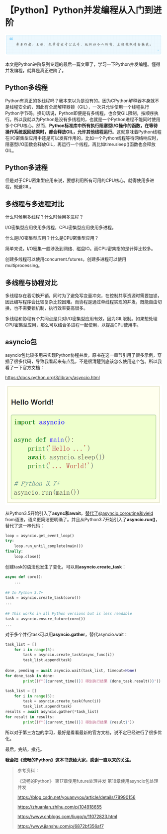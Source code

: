 # 【Python】Python并发编程从入门到进阶
![](../wanggang.png)

本文是Python进阶系列专题的最后一篇文章了，学习一下Python并发编程。懂得并发编程，就算是真正进阶了。

## Python多线程

Python有真正的多线程吗？我本来以为是没有的。因为CPython解释器本身就不是线程安全的，因此有全局解释器锁（GIL），一次只允许使用一个线程执行Python字节码。换句话说，Python即便是有多线程，也会受GIL限制，按顺序执行。所以我就以为Python是没有多线程的，也就是一个Python进程不能同时使用多个CPU核心。然而，**Python标准库中所有执行阻塞型I/O操作的函数，在等待操作系统返回结果时，都会释放GIL，允许其他线程运行**。这就意味着Python线程在I/O密集型应用中还是可以发挥作用的，比如一个Python线程等待网络响应时，阻塞型I/O函数会释放GIL，再运行一个线程。再比如time.sleep()函数也会释放GIL。

## Python多进程

但是对于CPU密集型应用来说，要想利用所有可用的CPU核心，就得使用多进程，规避GIL。

## 多线程与多进程对比

什么时候用多线程？什么时候用多进程？

I/O密集型应用使用多线程，CPU密集型应用使用多进程。

什么是I/O密集型应用？什么是CPU密集型应用？

简单来说，I/O密集一般涉及到网络、磁盘IO。而CPU密集指的是计算比较多。

创建多线程可以使用concurrent.futures，创建多进程可以使用multiprocessing。

## 多线程与协程对比

多线程存在着切换开销，同时为了避免写变量冲突，在控制共享资源时需要加锁，因此编写程序会比较复杂比较困难。而协程是通过单线程实现的并发，既能自由切换，也不需要锁机制，执行效率要高很多。

多线程和协程有个共同点是只对I/O密集型应用有效，因为GIL限制。如果想处理CPU密集型应用，那么可以结合多进程一起使用，以提高CPU使用率。

## asyncio包

asyncio包比较多用来实现Python协程并发，原书在这一章节引用了很多示例，穿插了很多代码，导致我看起来有点乱，不是很清楚到底该怎么使用这个包。所以我看了一下官方文档：

https://docs.python.org/3/library/asyncio.html

![](002033-【Python】Python并发编程从入门到进阶/image-20211212113759963.png)

从Python3.5开始引入了**async和await**，替代了@asyncio.coroutine和yield from语法，语义更简洁更明确了。并且从Python3.7开始引入了**asyncio.run()**，替代了这一串代码：

```python
loop = asyncio.get_event_loop()
try:
    loop.run_until_complete(main())
finally:
    loop.close()
```

创建task的语法也发生了变化，可以用**asyncio.create_task**：

```python
async def coro():
    ...

## In Python 3.7+
task = asyncio.create_task(coro())
...

## This works in all Python versions but is less readable
task = asyncio.ensure_future(coro())
...
```

对于多个并行task可以用**asyncio.gather**，替代asyncio.wait：

```python
task_list = []
    for i in range(5):
        task = asyncio.create_task(async_func(i))
        task_list.append(task)

done, pending = await asyncio.wait(task_list, timeout=None)
for done_task in done:
        print((f"[{current_time()}] 得到执行结果 {done_task.result()}"))
```

```python
task_list = []
    for i in range(5):
        task = asyncio.create_task(func(i))
        task_list.append(task)
results = await asyncio.gather(*task_list)
for result in results:
        print((f"[{current_time()}] 得到执行结果 {result}"))
```

所以对于第三方包的学习，最好是看看最新的官方文档，说不定已经进行了很多优化。

最后，完结，撒花。

**我会把《流畅的Python》这本书送给大家，感谢一直以来的关注。**

> 参考资料：
>
> 《流畅的Python》 第17章使用future处理并发 第18章使用asyncio包处理并发
>
> https://blog.csdn.net/youanyyou/article/details/78990156
>
> https://zhuanlan.zhihu.com/p/104918655
>
> https://www.cnblogs.com/liugp/p/11072823.html
>
> https://www.jianshu.com/p/6872bf356af7

